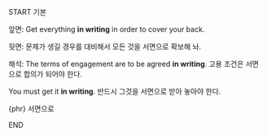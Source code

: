 START
기본

앞면:
Get everything **in writing** in order to cover your back. 

뒷면:
문제가 생길 경우를 대비해서 모든 것을 서면으로 확보해 놔.

해석:
The terms of engagement are to be agreed **in writing**. 
고용 조건은 서면으로 합의가 되어야 한다.

You must get it **in writing**. 
반드시 그것을 서면으로 받아 놓아야 한다.

{phr} 서면으로
<!--ID: 1743590611752-->
END